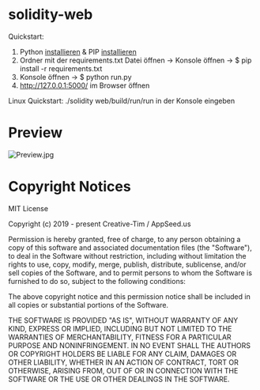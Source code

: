 # solidity-web
Quickstart:
1. Python [installieren](https://www.python.org/downloads/) & PIP [installieren](https://packaging.python.org/en/latest/tutorials/installing-packages/)
2. Ordner mit der requirements.txt Datei öffnen -> Konsole öffnen -> $ pip install -r requirements.txt
3. Konsole öffnen -> $ python run.py  
5. http://127.0.0.1:5000/ im Browser öffnen


Linux Quickstart:
./solidity web/build/run/run in der Konsole eingeben


# Preview
![Preview.jpg](https://i.postimg.cc/Vs43QpZR/preview.png)

# Copyright Notices
MIT License

Copyright (c) 2019 - present Creative-Tim / AppSeed.us

Permission is hereby granted, free of charge, to any person obtaining a copy of this software and associated documentation files (the "Software"), to deal in the Software without restriction, including without limitation the rights to use, copy, modify, merge, publish, distribute, sublicense, and/or sell copies of the Software, and to permit persons to whom the Software is furnished to do so, subject to the following conditions:

The above copyright notice and this permission notice shall be included in all copies or substantial portions of the Software.

THE SOFTWARE IS PROVIDED "AS IS", WITHOUT WARRANTY OF ANY KIND, EXPRESS OR IMPLIED, INCLUDING BUT NOT LIMITED TO THE WARRANTIES OF MERCHANTABILITY, FITNESS FOR A PARTICULAR PURPOSE AND NONINFRINGEMENT. IN NO EVENT SHALL THE AUTHORS OR COPYRIGHT HOLDERS BE LIABLE FOR ANY CLAIM, DAMAGES OR OTHER LIABILITY, WHETHER IN AN ACTION OF CONTRACT, TORT OR OTHERWISE, ARISING FROM, OUT OF OR IN CONNECTION WITH THE SOFTWARE OR THE USE OR OTHER DEALINGS IN THE SOFTWARE.
